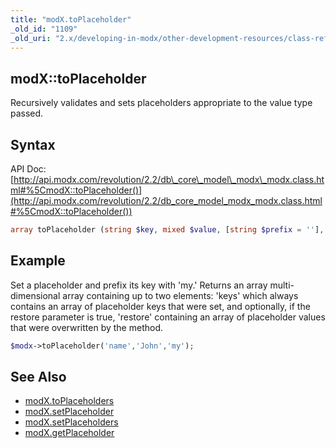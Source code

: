 ```yaml
---
title: "modX.toPlaceholder"
_old_id: "1109"
_old_uri: "2.x/developing-in-modx/other-development-resources/class-reference/modx/modx.toplaceholder"
---
```


## modX::toPlaceholder

Recursively validates and sets placeholders appropriate to the value type passed.

## Syntax

API Doc: [http://api.modx.com/revolution/2.2/db\_core\_model\_modx\_modx.class.html#%5CmodX::toPlaceholder()](http://api.modx.com/revolution/2.2/db_core_model_modx_modx.class.html#%5CmodX::toPlaceholder())

``` php 
array toPlaceholder (string $key, mixed $value, [string $prefix = ''], [string $separator = '.'], [boolean $restore = false])
```

## Example

Set a placeholder and prefix its key with 'my.' Returns an array multi-dimensional array containing up to two elements: 'keys' which always contains an array of placeholder keys that were set, and optionally, if the restore parameter is true, 'restore' containing an array of placeholder values that were overwritten by the method.

``` php 
$modx->toPlaceholder('name','John','my');
```

## See Also

- [modX.toPlaceholders](extending-modx/core-model/modx/modx.toplaceholders "modX.toPlaceholders")
- [modX.setPlaceholder](extending-modx/core-model/modx/modx.setplaceholder "modX.setPlaceholder")
- [modX.setPlaceholders](extending-modx/core-model/modx/modx.setplaceholders "modX.setPlaceholders")
- [modX.getPlaceholder](extending-modx/core-model/modx/modx.getplaceholder "modX.getPlaceholder")